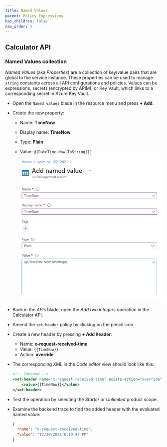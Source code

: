 ```yaml
---
title: Named Values
parent: Policy Expressions
has_children: false
nav_order: 4
---
```




## Calculator API

### Named Values collection

*Named Values* (aka *Properties*) are a collection of key/value pairs that are global to the service instance. These properties can be used to manage `string` constants across all API configurations and policies. Values can be expressions, secrets (encrypted by APIM), or Key Vault, which links to a corresponding secret in Azure Key Vault.

- Open the `Named values` blade in the resource menu and press **+ Add**.
- Create the new property:
  - Name: **TimeNow**
  - Display name: **TimeNow**
  - Type: **Plain**
  - Value: `@(DateTime.Now.ToString())`

    ![](../../assets/images/APIMNamedValues.png)

- Back in the *APIs* blade, open the *Add two integers* operation in the Calculator API. 
- Amend the `set-header` policy by clicking on the pencil icon.
- Create a new header by pressing **+ Add header**:
  - Name: **x-request-received-time**
  - Value: `{{TimeNow}}`
  - Action: **override**  
- The corresponding XML in the *Code editor* view should look like this: 
  ```xml
  <!-- Inbound -->
  <set-header name="x-request-received-time" exists-action="override">
      <value>{{TimeNow}}</value>
  </set-header>
  ```
- Test the operation by selecting the *Starter* or *Unlimited* product scope. 
- Examine the backend trace to find the added header with the evaluated named value:
  ```json
  {
    "name": "x-request-received-time",
    "value": "12/30/2021 6:10:47 PM"
  }
  ```